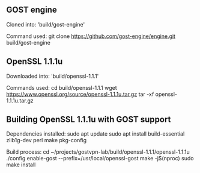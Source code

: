 ## GOST engine

Cloned into: 'build/gost-engine'

Command used: git clone https://github.com/gost-engine/engine.git build/gost-engine

## OpenSSL 1.1.1u

Downloaded into: 'build/openssl-1.1.1'

Commands used:
cd build/openssl-1.1.1
wget https://www.openssl.org/source/openssl-1.1.1u.tar.gz
tar -xf openssl-1.1.1u.tar.gz 

## Building OpenSSL 1.1.1u with GOST support

Dependencies installed:
sudo apt update
sudo apt install build-essential zlib1g-dev perl make pkg-config

Build process:
cd ~/projects/gostvpn-lab/build/openssl-1.1.1/openssl-1.1.1u
./config enable-gost --prefix=/usr/local/openssl-gost
make -j$(nproc)
sudo make install

